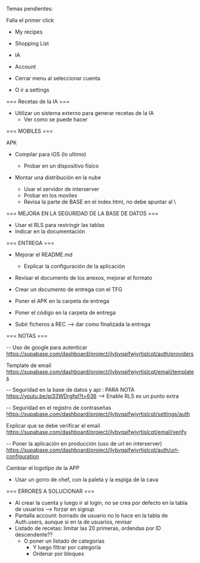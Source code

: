 Temas pendientes:

Falla el primer click

- My recipes
- Shopping List
- IA
- Account

- Cerrar menu al seleccionar cuenta
- O ir a settings


=== Recetas de la IA ===

- Utilizar un sistema externo para generar recetas de la IA
  - Ver como se puede hacer

=== MOBILES ===

APK
- Compilar para iOS (lo ultimo)
  - Probar en un dispositivo físico

- Montar una distribución en la nube
  - Usar el servidor de interserver
  - Probar en los moviles
  - Revisa la parte de BASE en el index.html, no debe apuntar al \


=== MEJORA EN LA SEGURIDAD DE LA BASE DE DATOS ===

- Usar el RLS para restringir las tablas
- Indicar en la documentación

=== ENTREGA ===

- Mejorar el README.md
  - Explicar la configuración de la aplicación
- Revisar el documento de los anexos, mejorar el formato
- Crear un documento de entrega con el TFG
- Poner el APK en la carpeta de entrega
- Poner el código en la carpeta de entrega

- Subir ficheros a REC --> dar como finalizada la entrega

=== NOTAS ===

-- Uso de google para autenticar
https://supabase.com/dashboard/project/ilybvqaifwjyrtislcqt/auth/providers

Template de email
https://supabase.com/dashboard/project/ilybvqaifwjyrtislcqt/email/templates

-- Seguridad en la base de datos y api : PARA NOTA
https://youtu.be/pi33WDrgfpI?t=636 --> Enable RLS es un punto extra

-- Seguridad en el registro de contraseñas
https://supabase.com/dashboard/project/ilybvqaifwjyrtislcqt/settings/auth

Explicar que se debe verificar el email
https://supabase.com/dashboard/project/ilybvqaifwjyrtislcqt/email/verify

-- Poner la aplicación en producción (uso de url en interserver)
https://supabase.com/dashboard/project/ilybvqaifwjyrtislcqt/auth/url-configuration

Cambiar el logotipo de la APP

- Usar un gorro de chef, con la paleta y la espiga de la cava

=== ERRORES A SOLUCIONAR ===

- Al crear la cuenta y luego ir al login, no se crea por defecto en la tabla de usuarios --> forzar en signup
- Pantalla account: borrado de usuario no lo hace en la tabla de Auth.users, aunque si en la de usuarios, revisar
- Listado de recetas: limitar las 20 primeras, ordendas por ID descendente??
  - O poner un listado de categorias
    - Y luego filtrar por categoría
    - Ordenar por bloques
